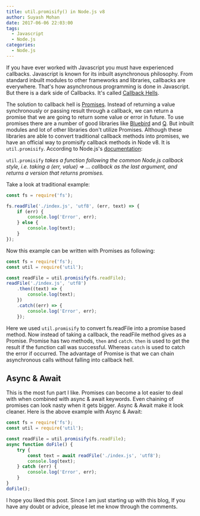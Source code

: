 ```yaml
---
title: util.promisify() in Node.js v8
author: Suyash Mohan
date: 2017-06-06 22:03:00
tags:
  - Javascript
  - Node.js
categories:
  - Node.js
---
```

If you have ever worked with Javascript you must have experienced callbacks. Javascript is known for its inbuilt asynchronous philosophy. From standard inbuilt modules to other frameworks and libraries, callbacks are everywhere. That's how asynchronous programming is done in Javascript. But there is a dark side of Callbacks. It's called [Callback Hells](http://callbackhell.com/).
<!-- more -->
The solution to callback hell is [Promises](https://developer.mozilla.org/en/docs/Web/JavaScript/Reference/Global_Objects/Promise). Instead of returning a value synchronously or passing result through a callback, we can return a promise that we are going to return some value or error in future.
To use promises there are a number of good libraries like [Bluebird](https://github.com/petkaantonov/bluebird/) and [Q](https://github.com/kriskowal/q). But inbuilt modules and lot of other libraries don't utilize Promises. Although these libraries are able to convert traditional callback methods into promises, we have an official way to promisify callback methods in Node v8. It is `util.promisify`. According to Node.js's [documentation](https://nodejs.org/dist/latest-v8.x/docs/api/util.html#util_util_promisify_original):

`util.promisify` *takes a function following the common Node.js callback style, i.e. taking a (err, value) => ... callback as the last argument, and returns a version that returns promises.*

Take a look at traditional example:
```javascript
const fs = require('fs');

fs.readFile('./index.js', 'utf8', (err, text) => {
    if (err) {
        console.log('Error', err);
    } else {
        console.log(text);
    }
});
```
Now this example can be written with Promises as following:
```javascript
const fs = require('fs');
const util = require('util');

const readFile = util.promisify(fs.readFile);
readFile('./index.js', 'utf8')
    .then((text) => {
        console.log(text);
    })
    .catch((err) => {
        console.log('Error', err);
    });
```

Here we used `util.promisify` to convert fs.readFile into a promise based method. Now instead of taking a callback, the readFile method gives as a Promise.  Promise has two methods, `then` and `catch`. `then` is used to get the result if the function call was successful. Whereas `catch` is used to catch the error if occurred. The advantage of Promise is that we can chain asynchronous calls without falling into callback hell.

Async & Await
--------------------
This is the most fun part I like. Promises can become a lot easier to deal with when combined with async & await keywords. Even chaining of promises can look nasty when it gets bigger. Async & Await make it look cleaner. Here is the above example with Async & Await:
```javascript
const fs = require('fs');
const util = require('util');

const readFile = util.promisify(fs.readFile);
async function doFile() {
    try {
        const text = await readFile('./index.js', 'utf8');
        console.log(text);
    } catch (err) {
        console.log('Error', err);
    }
}
doFile();
```

I hope you liked this post. Since I am just starting up with this blog, If you have any doubt or advice, please let me know through the comments.